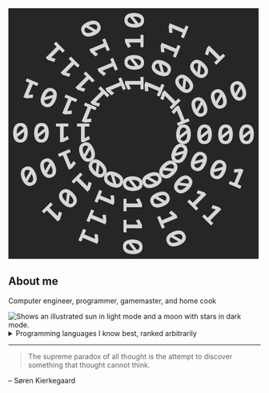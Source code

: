 <picture>
 <source media="(prefers-color-scheme: dark)" srcset="/Gray%20Code%20Logo%20Dark.png">
 <source media="(prefers-color-scheme: light)" srcset="Gray%20Code%20Logo%20Light.png">
 <img alt="a grey logo depicting a four-bit Gray code, arranged in a circle" src="Gray%20Code%20Logo%20Dark.png">
</picture>

## About me
Computer engineer, programmer, gamemaster, and home cook

<picture>
  <source media="(prefers-color-scheme: dark)" srcset="https://user-images.githubusercontent.com/25423296/163456776-7f95b81a-f1ed-45f7-b7ab-8fa810d529fa.png">
  <source media="(prefers-color-scheme: light)" srcset="https://user-images.githubusercontent.com/25423296/163456779-a8556205-d0a5-45e2-ac17-42d089e3c3f8.png">
  <img alt="Shows an illustrated sun in light mode and a moon with stars in dark mode." src="https://user-images.githubusercontent.com/25423296/163456779-a8556205-d0a5-45e2-ac17-42d089e3c3f8.png">
</picture>

<details>
<summary>Programming languages I know best, ranked arbitrarily</summary>
  
| Rank | Languages     |
|-----:|---------------|
|     1| Python        |
|     A| C             |
|     α| C++           |
|     ℵ| Java          |
|   {∅}| Javascript    |
|  S(0)| Perl          |

</details>

---
> The supreme paradox of all thought is the attempt to discover something that thought cannot think.

– Søren Kierkegaard
<!-- :) -->
